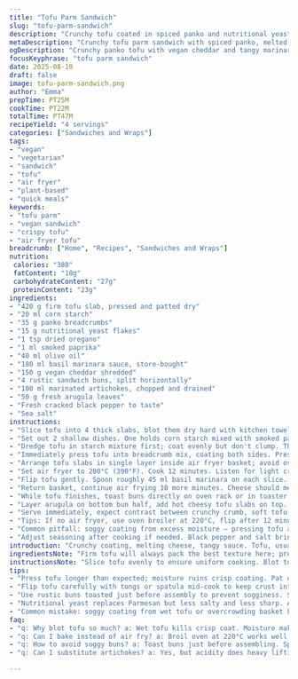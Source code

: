 ```yaml
---
title: "Tofu Parm Sandwich"
slug: "tofu-parm-sandwich"
description: "Crunchy tofu coated in spiced panko and nutritional yeast, paired with tangy marinara and melted vegan cheddar, stacked into rustic buns with pickled veggies and peppery arugula. Air fryer crisps exterior while keeping tofu tender inside, quick 22-minute cook time. Swaps Parmesan with nutritional yeast, antipasto replaced by marinated artichokes for acidity and bite. Oil and corn starch for crispness; black pepper and smoked paprika add smoky depth. Melting cheese topping bubbles, edges caramelizing, scent fills kitchen. Buns toasted separately, spread thick with bright herb sauce. Simple veggie protein turned bold, hearty, with texture contrast and layers of savory tang. Great for weekday rush or weekend kickback with friends. Homestyle twist, nothing fancy, just right."
metaDescription: "Crunchy tofu parm sandwich with spiced panko, melted vegan cheddar, tangy marinara, pickled artichokes, and peppery arugula. Quick air fryer crisp and melt combo."
ogDescription: "Crunchy panko tofu with vegan cheddar and tangy marinara, layered with pickled artichokes and arugula. Air fryer cooks fast, crisp outside, silky inside. Bold texture play."
focusKeyphrase: "tofu parm sandwich"
date: 2025-08-10
draft: false
image: tofu-parm-sandwich.png
author: "Emma"
prepTime: PT25M
cookTime: PT22M
totalTime: PT47M
recipeYield: "4 servings"
categories: ["Sandwiches and Wraps"]
tags:
- "vegan"
- "vegetarian"
- "sandwich"
- "tofu"
- "air fryer"
- "plant-based"
- "quick meals"
keywords:
- "tofu parm"
- "vegan sandwich"
- "crispy tofu"
- "air fryer tofu"
breadcrumb: ["Home", "Recipes", "Sandwiches and Wraps"]
nutrition: 
 calories: "380"
 fatContent: "18g"
 carbohydrateContent: "27g"
 proteinContent: "23g"
ingredients:
- "420 g firm tofu slab, pressed and patted dry"
- "20 ml corn starch"
- "35 g panko breadcrumbs"
- "15 g nutritional yeast flakes"
- "1 tsp dried oregano"
- "1 ml smoked paprika"
- "40 ml olive oil"
- "180 ml basil marinara sauce, store-bought"
- "150 g vegan cheddar shredded"
- "4 rustic sandwich buns, split horizontally"
- "100 ml marinated artichokes, chopped and drained"
- "50 g fresh arugula leaves"
- "Fresh cracked black pepper to taste"
- "Sea salt"
instructions:
- "Slice tofu into 4 thick slabs, blot them dry hard with kitchen towels. Salt lightly, set aside."
- "Set out 2 shallow dishes. One holds corn starch mixed with smoked paprika and a pinch of black pepper. The other has panko breadcrumbs, nutritional yeast, oregano."
- "Dredge tofu in starch mixture first; coat evenly but don't clump. Then press slabs into olive oil poured on flat plate – oil helps coating stick and crisp in air fryer."
- "Immediately press tofu into breadcrumb mix, coating both sides. Press firmly so crumbs stick but avoid patchy spots."
- "Arrange tofu slabs in single layer inside air fryer basket; avoid overlap or stacking – crisping depends on airflow all around tofu."
- "Set air fryer to 200°C (390°F). Cook 12 minutes. Listen for light crackling sound; edges firming, golden spots appearing."
- "Flip tofu gently. Spoon roughly 45 ml basil marinara on each slice. Sprinkle vegan cheddar evenly atop sauce layer, covering edges."
- "Return basket, continue air frying 10 more minutes. Cheese should melt and bubble, edges slightly browned. Sauce thickens, releasing aroma."
- "While tofu finishes, toast buns directly on oven rack or in toaster oven until just golden, not dry. Spread chopped artichokes inside buns; their tang counters richness."
- "Layer arugula on bottom bun half, add hot cheesy tofu slabs on top. Close sandwiches, press gently. Cut in half if preferred."
- "Serve immediately, expect contrast between crunchy crumb, soft tofu center, sharp melty cheese, tangy sauce, vibrant greens."
- "Tips: If no air fryer, use oven broiler at 220°C, flip after 12 minutes, monitor for burning. Nutritional yeast replaces Parmesan adding umami with no dairy. Artichokes brighten flavor. Smoked paprika adds subtle warmth."
- "Common pitfall: soggy coating from excess moisture – pressing tofu and wiping dry crucial. Overcrowding basket kills crispness."
- "Adjust seasoning after cooking if needed. Black pepper and salt bring balance, cheese melts unevenly if spread thin."
introduction: "Crunchy coating, melting cheese, tangy sauce. Tofu, usually boring, but here it’s the star — fried crisp outside, silky inside. Air fryer’s a game-changer, quick and tidy. I’ve done baked versions, greasy fritters too. This hits balance. Nutritional yeast replaces Parmesan – dairy-free, still sharp flavor. Instead of standard antipasto, I grab marinated artichokes for that punch of acidity. Toast buns just right, no soggy bottoms. Arugula’s pepper sharpness cuts richness. The smell alone pulls you close: paprika smoky notes, tangy tomato, melty vegan cheddar bubbling. Flavors layered, textures varied, sandwich holds firm without falling apart mid-bite. Perfect for when patience is limited but flavor isn’t. Watch the tofu dry, or coating gets limp. Flip carefully mid-cook. Bake a minute longer if cheese needs a crisp crust, but don’t burn. Keep buns light, crisp. This sandwich is about contrasts."
ingredientsNote: "Firm tofu will always pack the best texture here; pressing out moisture is non-negotiable to avoid soggy crumb. Corn starch adds a thin, crispy skin. Nutritional yeast replaces Parmesan but tastes less salty – adjust salt toward the end or pick a more pungent yeast brand for depth. Paprika isn’t just color; adds subtle warmth that pairs beautifully with oregano and tomato sauce. Panko breadcrumbs provide crunch, don’t swap for finer crumbs or breading gets mud-like. Olive oil pressed into starch helps crumbs stick and crisp in air fryer heat; spray oil after coating is a lazy shortcut but less effective. Marinara can be jarred but choose a thicker one that clings well. Artichokes substitute an antipasto mix to avoid excess oils or flavors that mask tofu. Arugula’s peppercorn bite refreshes; baby spinach or kale won’t deliver same sharpness here. Rustic buns hold up better than soft supermarket varieties, preventing soggy messes. Toast buns lightly before assembling for contrast in texture and to wick moisture from sauce."
instructionsNote: "Slice tofu evenly to ensure uniform cooking. Blot tofu slices longer than you think necessary; wet tofu kills crisp. Salt the tofu first and allow sitting 5 minutes; it draws out extra moisture and seasons internally. Corn starch must coat thinly – thick clumps flop off or char. Press oil gently into starch-coated tofu on flat surface rather than brushing or spraying; thorough coverage improves crust adhesion. Apply panko mixture immediately while oil still wet. Air fryer basket space is critical – cramped tofu steams, getting soggy. Flip tofu carefully mid-cycle using tongs or spatula to preserve crust. When adding sauce and cheese, distribute evenly, don’t overload or cheese won’t melt evenly and sauce may drip. Listen for gentle crackling and watch color at edges before flipping/topping. Cheese melts faster than tofu crisps. For cheese caramelization, open fry slightly longer but watch burner intensity; too close burns quickly. Toast buns just before assembly to keep crust crisp. Spreading artichokes first prevents bun saturation. Assemble sandwiches last minute to maintain texture contrasts. If no air fryer, broil in oven but watch timing closely and flip carefully to avoid burning."
tips:
- "Press tofu longer than expected; moisture ruins crisp coating. Pat dry thoroughly before seasoning. Salt early for moisture draw then blot again. Corn starch layer must be thin, thick clumps fall off or burn. Oil pressed into starch mix, not sprayed, sticks better. Breadcrumb mixture applied immediately while oil is wet. Air fryer basket space matters; crowding causes steaming, limp crust."
- "Flip tofu carefully with tongs or spatula mid-cook to keep crust intact. Add sauce and vegan cheddar on top after flipping; cheese melts unevenly if spread thin or overloaded. Listen for crackling and look for golden edges as doneness signals. If cheese not browned enough, add a minute or two under broiler but watch closely to avoid burning."
- "Use rustic buns toasted just before assembly to prevent sogginess. Spread artichokes inside buns rather than on tofu–their acidity cuts richness, stops moisture soak into bread. Arugula adds peppery bite; no baby spinach or kale for this flavor profile. If no air fryer, broiler at 220°C works; flip after 12 minutes, watch closely or tofu dries out or burns."
- "Nutritional yeast replaces Parmesan but less salty and less sharp. Adjust salt after cooking or select pungent yeast brands if you want more umami kick. Smoked paprika adds subtle smoky warmth, pairs well with oregano and tomato. Panko crumbs crucial; finer crumbs cause muddy texture. Olive oil in coating step key for that crisp crust—lazy spraying less effective here."
- "Common mistake: soggy coating from wet tofu or overcrowding basket kills crispness fast. Dry slabs well, don’t stack tofu. Airflow around pieces critical. Cheese topping bubbles and edges caramelize releasing scent; watch for color and aroma to gauge when to stop. Toast buns just golden, not dry, keeps contrast. Assemble last minute for best texture contrast."
faq:
- "q: Why blot tofu so much? a: Wet tofu kills crisp coat. Moisture makes coating soggy. Salt draws water out but blot again before dredging. Crucial step learned after soggy first tries."
- "q: Can I bake instead of air fry? a: Broil oven at 220°C works well too. Flip halfway, watch closely or tofu dries or burns fast. Less hot air circulation so less crisp sometimes."
- "q: How to avoid soggy buns? a: Toast buns just before assembling. Spread artichokes instead of sauce on buns to cut moisture. Use rustic buns; soft supermarket buns soak faster, get floppy."
- "q: Can I substitute artichokes? a: Yes, but acidity does heavy lifting here. Pickles or lemon zest add brightness. Avoid oily antipasto blends; they mask tofu flavor and add sogginess."

---
```

